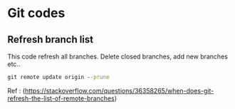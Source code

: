 # Git codes

## Refresh branch list
This code refresh all branches. Delete closed branches, add new branches etc..
```cmd
git remote update origin --prune
```
Ref : (https://stackoverflow.com/questions/36358265/when-does-git-refresh-the-list-of-remote-branches)
